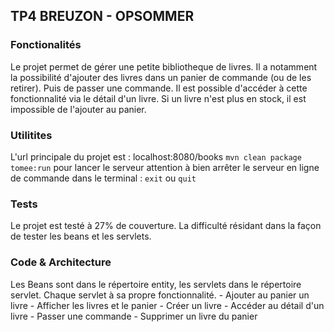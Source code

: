 ## TP4 BREUZON - OPSOMMER

### Fonctionalités
Le projet permet de gérer une petite bibliotheque de livres.
Il a notamment la possibilité d'ajouter des livres dans un panier de commande (ou de les
retirer). Puis de passer une commande.
Il est possible d'accéder à cette fonctionnalité via le détail d'un livre.
Si un livre n'est plus en stock, il est impossible de l'ajouter au panier.

### Utilitites
L'url principale du projet est : localhost:8080/books
`mvn clean package tomee:run` pour lancer le serveur
attention à bien arrêter le serveur en ligne de commande dans le terminal : `exit` ou `quit`

### Tests
Le projet est testé à 27% de couverture.
La difficulté résidant dans la façon de tester les beans et les servlets.

### Code & Architecture
Les Beans sont dans le répertoire entity, les servlets dans le répertoire servlet.
Chaque servlet à sa propre fonctionnalité.
	- Ajouter au panier un livre
	- Afficher les livres et le panier
	- Créer un livre
	- Accéder au détail d'un livre
	- Passer une commande
	- Supprimer un livre du panier
	



 